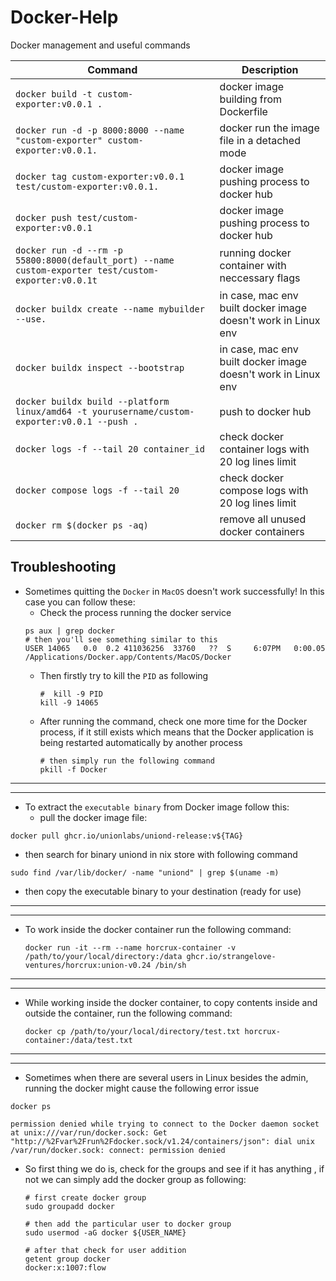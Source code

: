 # Docker-Help
Docker management and useful commands

| Command | Description |
| --- | --- |
| `docker build -t custom-exporter:v0.0.1 .` | docker image building from Dockerfile |
| `docker run -d -p 8000:8000 --name "custom-exporter" custom-exporter:v0.0.1.` | docker run the image file in a detached mode |
| `docker tag custom-exporter:v0.0.1 test/custom-exporter:v0.0.1.` | docker image pushing process to docker hub |
| `docker push test/custom-exporter:v0.0.1` | docker image pushing process to docker hub |
| `docker run -d --rm -p 55800:8000(default_port) --name custom-exporter test/custom-exporter:v0.0.1t` | running docker container with neccessary flags |
| `docker buildx create --name mybuilder --use.` | in case, mac env built docker image doesn't work in Linux env |
| `docker buildx inspect --bootstrap` | in case, mac env built docker image doesn't work in Linux env |
| `docker buildx build --platform linux/amd64 -t yourusername/custom-exporter:v0.0.1 --push .` | push to docker hub |
| `docker logs -f --tail 20 container_id` | check docker container logs with 20 log lines limit |
| `docker compose logs -f --tail 20` | check docker compose logs with 20 log lines limit |
| `docker rm $(docker ps -aq)` | remove all unused docker containers |


## Troubleshooting

- Sometimes quitting the `Docker` in `MacOS` doesn't work successfully! In this case you can follow these:
  - Check the process running the docker service
  ```
  ps aux | grep docker
  # then you'll see something similar to this
  USER 14065   0.0  0.2 411036256  33760   ??  S     6:07PM   0:00.05 /Applications/Docker.app/Contents/MacOS/Docker
  ```
  - Then firstly try to kill the `PID` as following
    ```
    #  kill -9 PID
    kill -9 14065
    ```
  - After running the command, check one more time for the Docker process, if it still exists which means that the Docker application is being restarted automatically by another process
    ```
    # then simply run the following command
    pkill -f Docker
    ```
-----------------------------------------------------------------
-----------------------------------------------------------------
- To extract the `executable binary` from Docker image follow this:
  - pull the docker image file:
```
docker pull ghcr.io/unionlabs/uniond-release:v${TAG}
```
  - then search for binary uniond in nix store with following command
```
sudo find /var/lib/docker/ -name "uniond" | grep $(uname -m)
```
  - then copy the executable binary to your destination (ready for use)
------------------------------------------------------------------
-----------------------------------------------------------------
- To work inside the docker container run the following command:
  ```
  docker run -it --rm --name horcrux-container -v /path/to/your/local/directory:/data ghcr.io/strangelove-ventures/horcrux:union-v0.24 /bin/sh
  ```
------------------------------------------------------------------
-----------------------------------------------------------------
- While working inside the docker container, to copy contents inside and outside the container, run the following command:
  ```
  docker cp /path/to/your/local/directory/test.txt horcrux-container:/data/test.txt
  ```
------------------------------------------------------------------
-----------------------------------------------------------------
- Sometimes when there are several users in Linux besides the admin, running the docker might cause the following error issue
```
docker ps

permission denied while trying to connect to the Docker daemon socket at unix:///var/run/docker.sock: Get "http://%2Fvar%2Frun%2Fdocker.sock/v1.24/containers/json": dial unix /var/run/docker.sock: connect: permission denied
```
  - So first thing we do is, check for the groups and see if it has anything , if not we can simply add the docker group as following:
    ```
    # first create docker group
    sudo groupadd docker

    # then add the particular user to docker group
    sudo usermod -aG docker ${USER_NAME}

    # after that check for user addition
    getent group docker
    docker:x:1007:flow
    ```
